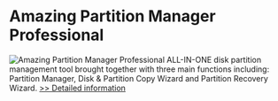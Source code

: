 # Amazing Partition Manager Professional
![Amazing Partition Manager Professional](https://mycommerce.akamaized.net/api/pimages/P300860082/BIG/300860082.PNG)
ALL-IN-ONE disk partition management tool brought together with three main functions including: Partition Manager, Disk & Partition Copy Wizard and Partition Recovery Wizard.
[>> Detailed information](https://secure.shareit.com/shareit/product.html?productid=300860082&affiliateid=200057808)